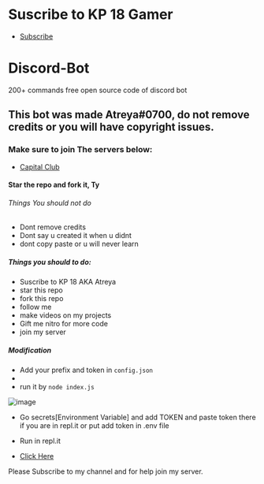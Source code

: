 # Suscribe to KP 18 Gamer
- [Subscribe](https://www.youtube.com/channel/UCo2iuPS4FZ8V6H_ct2F8-2A/featured)
# Discord-Bot
200+ commands free open source code of discord bot

## This bot was made Atreya#0700, do not remove credits or you will have copyright issues.
### Make sure to join The servers below:
- [Capital Club](https://discord.gg/gU7XAxTpX5)

#### Star the repo and fork it, Ty
###### Things You should not do
- Dont remove credits
- Dont say u created it when u didnt
- dont copy paste or u will never learn
##### Things you should to do:
- Suscribe to  KP 18 AKA Atreya
- star this repo
- fork this repo
- follow me
- make videos on my projects
- Gift me nitro for more code
- join my server


##### Modification 
- Add your prefix and  token in `config.json`
-
- run it by `node index.js` 


![image](https://user-images.githubusercontent.com/74746579/118621063-c1b21780-b7e5-11eb-9938-05428796283d.png)

- Go secrets[Environment Variable] and add TOKEN and paste token there if you are in repl.it or put  add token in .env file

- Run in repl.it
- [Click Here](https://replit.com/@GamingDiwas/Music-Bot-With-Filter#README.md)


Please Subscribe to my channel and for help join my server.
